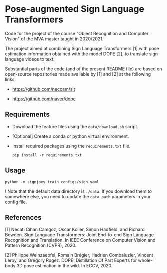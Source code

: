 # Pose-augmented Sign Language Transformers 

Code for the project of the course "Object Recognition and Computer Vision" of the MVA master taught in 2020/2021.

The project aimed at combining Sign Language Transformers [1] with pose estimation information obtained with the model DOPE [2], to translate sign language videos to text.

Substantial parts of the code (and of the present README file) are based on open-source repositories made available by [1] and [2] at the following links:

* https://github.com/neccam/slt

* https://github.com/naver/dope
 
## Requirements
* Download the feature files using the `data/download.sh` script.

* [Optional] Create a conda or python virtual environment.

* Install required packages using the `requirements.txt` file.

    `pip install -r requirements.txt`

## Usage

  `python -m signjoey train configs/sign.yaml` 

! Note that the default data directory is `./data`. If you download them to somewhere else, you need to update the `data_path` parameters in your config file.   

## References

[1] Necati Cihan Camgoz, Oscar Koller, Simon Hadfield, and Richard Bowden. Sign Language Transformers: Joint End-to-end Sign Language Recognition and Translation. In IEEE Conference on Computer Vision and Pattern Recognition (CVPR), 2020.

[2] Philippe Weinzaepfel, Romain Brégier, Hadrien Combaluzier, Vincent Leroy, and Grégory Rogez. DOPE: Distillation Of Part Experts for whole-body 3D pose estimation in the wild. In ECCV, 2020.
